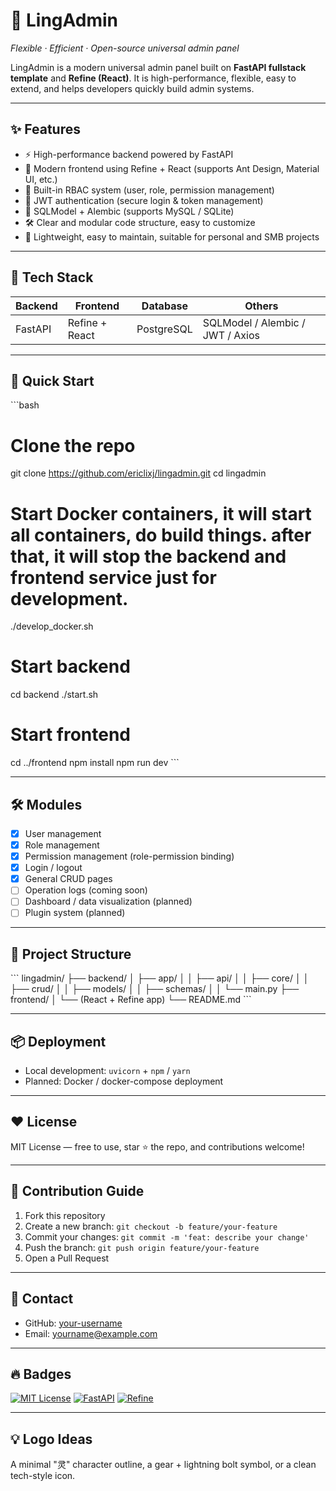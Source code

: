 
# 🚀 LingAdmin

*Flexible · Efficient · Open-source universal admin panel*

LingAdmin is a modern universal admin panel built on **FastAPI fullstack template** and **Refine (React)**. It is high-performance, flexible, easy to extend, and helps developers quickly build admin systems.

---



## ✨ Features

- ⚡ High-performance backend powered by FastAPI
- 🎨 Modern frontend using Refine + React (supports Ant Design, Material UI, etc.)
- 🔐 Built-in RBAC system (user, role, permission management)
- 🔑 JWT authentication (secure login & token management)
- 💾 SQLModel + Alembic (supports MySQL / SQLite)
- 🛠️ Clear and modular code structure, easy to customize
- 🌱 Lightweight, easy to maintain, suitable for personal and SMB projects

---

## 🌈 Tech Stack

| Backend | Frontend | Database | Others |
|----------|----------|----------|--------|
| FastAPI | Refine + React | PostgreSQL | SQLModel / Alembic / JWT / Axios |

---

## 🏁 Quick Start

\`\`\`bash
# Clone the repo
git clone https://github.com/ericlixj/lingadmin.git
cd lingadmin

# Start Docker containers, it will start all containers, do build things. after that, it will stop the backend and frontend service just for development.
./develop_docker.sh

# Start backend
cd backend
./start.sh

# Start frontend
cd ../frontend
npm install
npm run dev
\`\`\`

---

## 🛠 Modules

- [x] User management
- [x] Role management
- [x] Permission management (role-permission binding)
- [x] Login / logout
- [x] General CRUD pages
- [ ] Operation logs (coming soon)
- [ ] Dashboard / data visualization (planned)
- [ ] Plugin system (planned)

---

## 📌 Project Structure

\`\`\`
lingadmin/
├── backend/
│   ├── app/
│   │   ├── api/
│   │   ├── core/
│   │   ├── crud/
│   │   ├── models/
│   │   ├── schemas/
│   │   └── main.py
├── frontend/
│   └── (React + Refine app)
└── README.md
\`\`\`

---

## 📦 Deployment

- Local development: `uvicorn` + `npm` / `yarn`
- Planned: Docker / docker-compose deployment

---

## ❤️ License

MIT License — free to use, star ⭐ the repo, and contributions welcome!

---

## 🤝 Contribution Guide

1. Fork this repository
2. Create a new branch: `git checkout -b feature/your-feature`
3. Commit your changes: `git commit -m 'feat: describe your change'`
4. Push the branch: `git push origin feature/your-feature`
5. Open a Pull Request

---

## 📮 Contact

- GitHub: [your-username](https://github.com/your-username)
- Email: yourname@example.com

---

## 🔥 Badges

[![MIT License](https://img.shields.io/badge/license-MIT-green)](LICENSE)
[![FastAPI](https://img.shields.io/badge/backend-FastAPI-blue)](https://fastapi.tiangolo.com/)
[![Refine](https://img.shields.io/badge/frontend-Refine-ff69b4)](https://refine.dev/)

---

## 💡 Logo Ideas

A minimal "灵" character outline, a gear + lightning bolt symbol, or a clean tech-style icon.
